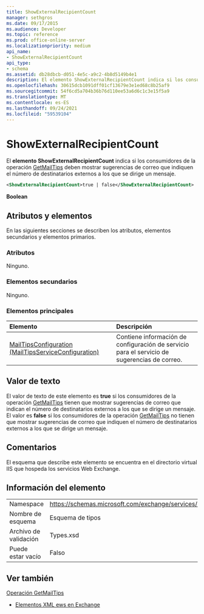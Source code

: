 ```yaml
---
title: ShowExternalRecipientCount
manager: sethgros
ms.date: 09/17/2015
ms.audience: Developer
ms.topic: reference
ms.prod: office-online-server
ms.localizationpriority: medium
api_name:
- ShowExternalRecipientCount
api_type:
- schema
ms.assetid: db28dbcb-d051-4e5c-a9c2-4b8d5149b4e1
description: El elemento ShowExternalRecipientCount indica si los consumidores de la operación GetMailTips deben mostrar sugerencias de correo que indiquen el número de destinatarios externos a los que se dirige un mensaje.
ms.openlocfilehash: 30615dcb1091dff01cf13679e3e1ed68c8b25af9
ms.sourcegitcommit: 54f6cd5a704b36b76d110ee53a6d6c1c3e15f5a9
ms.translationtype: MT
ms.contentlocale: es-ES
ms.lasthandoff: 09/24/2021
ms.locfileid: "59539104"
---
```

# <a name="showexternalrecipientcount"></a>ShowExternalRecipientCount

El **elemento ShowExternalRecipientCount** indica si los consumidores de la operación [GetMailTips](getmailtips-operation.md) deben mostrar sugerencias de correo que indiquen el número de destinatarios externos a los que se dirige un mensaje. 
  
```XML
<ShowExternalRecipientCount>true | false</ShowExternalRecipientCount>
```

 **Boolean**
## <a name="attributes-and-elements"></a>Atributos y elementos

En las siguientes secciones se describen los atributos, elementos secundarios y elementos primarios.
  
### <a name="attributes"></a>Atributos

Ninguno.
  
### <a name="child-elements"></a>Elementos secundarios

Ninguno.
  
### <a name="parent-elements"></a>Elementos principales

|**Elemento**|**Descripción**|
|:-----|:-----|
|[MailTipsConfiguration (MailTipsServiceConfiguration)](mailtipsconfiguration-mailtipsserviceconfiguration.md) <br/> |Contiene información de configuración de servicio para el servicio de sugerencias de correo.  <br/> |
   
## <a name="text-value"></a>Valor de texto

El valor de texto de este elemento es **true** si los consumidores de la operación [GetMailTips](getmailtips-operation.md) tienen que mostrar sugerencias de correo que indican el número de destinatarios externos a los que se dirige un mensaje. El valor es **false** si los consumidores de la operación [GetMailTips](getmailtips-operation.md) no tienen que mostrar sugerencias de correo que indiquen el número de destinatarios externos a los que se dirige un mensaje. 
  
## <a name="remarks"></a>Comentarios

El esquema que describe este elemento se encuentra en el directorio virtual IIS que hospeda los servicios Web Exchange.
  
## <a name="element-information"></a>Información del elemento

|||
|:-----|:-----|
|Namespace  <br/> |https://schemas.microsoft.com/exchange/services/2006/types  <br/> |
|Nombre de esquema  <br/> |Esquema de tipos  <br/> |
|Archivo de validación  <br/> |Types.xsd  <br/> |
|Puede estar vacío  <br/> |Falso  <br/> |
   
## <a name="see-also"></a>Ver también



[Operación GetMailTips](getmailtips-operation.md)


- [Elementos XML ews en Exchange](ews-xml-elements-in-exchange.md)


